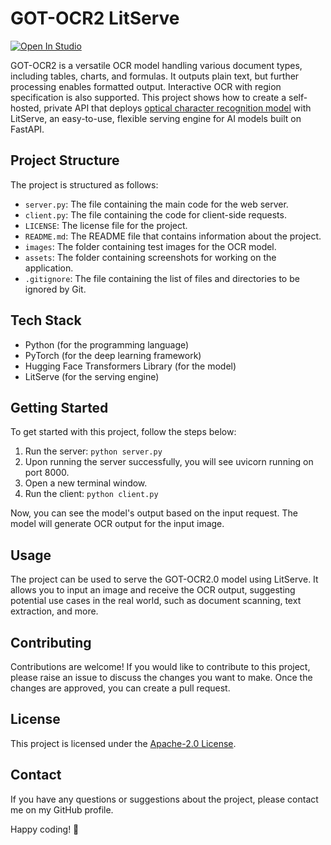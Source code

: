 # GOT-OCR2 LitServe

[![Open In Studio](https://pl-bolts-doc-images.s3.us-east-2.amazonaws.com/app-2/studio-badge.svg)](https://lightning.ai/sitammeur/studios/deploy-tangoflux-audio-generation-model)

GOT-OCR2 is a versatile OCR model handling various document types, including tables, charts, and formulas. It outputs plain text, but further processing enables formatted output. Interactive OCR with region specification is also supported. This project shows how to create a self-hosted, private API that deploys [optical character recognition model](https://huggingface.co/stepfun-ai/GOT-OCR-2.0-hf) with LitServe, an easy-to-use, flexible serving engine for AI models built on FastAPI.

## Project Structure

The project is structured as follows:

- `server.py`: The file containing the main code for the web server.
- `client.py`: The file containing the code for client-side requests.
- `LICENSE`: The license file for the project.
- `README.md`: The README file that contains information about the project.
- `images`: The folder containing test images for the OCR model.
- `assets`: The folder containing screenshots for working on the application.
- `.gitignore`: The file containing the list of files and directories to be ignored by Git.

## Tech Stack

- Python (for the programming language)
- PyTorch (for the deep learning framework)
- Hugging Face Transformers Library (for the model)
- LitServe (for the serving engine)

## Getting Started

To get started with this project, follow the steps below:

1. Run the server: `python server.py`
2. Upon running the server successfully, you will see uvicorn running on port 8000.
3. Open a new terminal window.
4. Run the client: `python client.py`

Now, you can see the model's output based on the input request. The model will generate OCR output for the input image.

## Usage

The project can be used to serve the GOT-OCR2.0 model using LitServe. It allows you to input an image and receive the OCR output, suggesting potential use cases in the real world, such as document scanning, text extraction, and more.

## Contributing

Contributions are welcome! If you would like to contribute to this project, please raise an issue to discuss the changes you want to make. Once the changes are approved, you can create a pull request.

## License

This project is licensed under the [Apache-2.0 License](LICENSE).

## Contact

If you have any questions or suggestions about the project, please contact me on my GitHub profile.

Happy coding! 🚀
